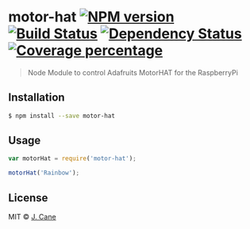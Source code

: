 # motor-hat [![NPM version][npm-image]][npm-url] [![Build Status][travis-image]][travis-url] [![Dependency Status][daviddm-image]][daviddm-url] [![Coverage percentage][coveralls-image]][coveralls-url]
> Node Module to control Adafruits MotorHAT for the RaspberryPi

## Installation

```sh
$ npm install --save motor-hat
```

## Usage

```js
var motorHat = require('motor-hat');

motorHat('Rainbow');
```
## License

MIT © [J. Cane](www.github.com/jcane86)


[npm-image]: https://badge.fury.io/js/motor-hat.svg
[npm-url]: https://npmjs.org/package/motor-hat
[travis-image]: https://travis-ci.org/jcane86/motor-hat.svg?branch=master
[travis-url]: https://travis-ci.org/jcane86/motor-hat
[daviddm-image]: https://david-dm.org/jcane86/motor-hat.svg?theme=shields.io
[daviddm-url]: https://david-dm.org/jcane86/motor-hat
[coveralls-image]: https://coveralls.io/repos/github/jcane86/motor-hat/badge.svg?branch=master
[coveralls-url]: https://coveralls.io/github/jcane86/motor-hat?branch=master
